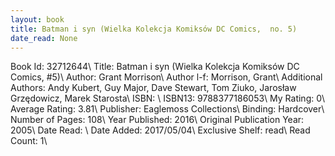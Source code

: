 ```yaml
---
layout: book
title: Batman i syn (Wielka Kolekcja Komiksów DC Comics,  no. 5)
date_read: None
---
```


Book Id: 32712644\ 
Title: Batman i syn (Wielka Kolekcja Komiksów DC Comics, #5)\ 
Author: Grant Morrison\ 
Author l-f: Morrison, Grant\ 
Additional Authors: Andy Kubert, Guy Major, Dave    Stewart, Tom Ziuko, Jarosław Grzędowicz, Marek Starosta\ 
ISBN: \ 
ISBN13: 9788377186053\ 
My Rating: 0\ 
Average Rating: 3.81\ 
Publisher: Eaglemoss Collections\ 
Binding: Hardcover\ 
Number of Pages: 108\ 
Year Published: 2016\ 
Original Publication Year: 2005\ 
Date Read: \ 
Date Added: 2017/05/04\ 
Exclusive Shelf: read\ 
Read Count: 1\ 

